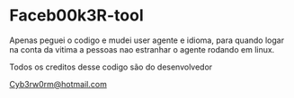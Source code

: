 # Faceb00k3R-tool

Apenas peguei o codigo e mudei user agente e idioma, 
para quando logar na conta da vitima a pessoas nao 
estranhar o agente rodando em linux.


Todos os creditos desse codigo são do desenvolvedor


 Cyb3rw0rm@hotmail.com
